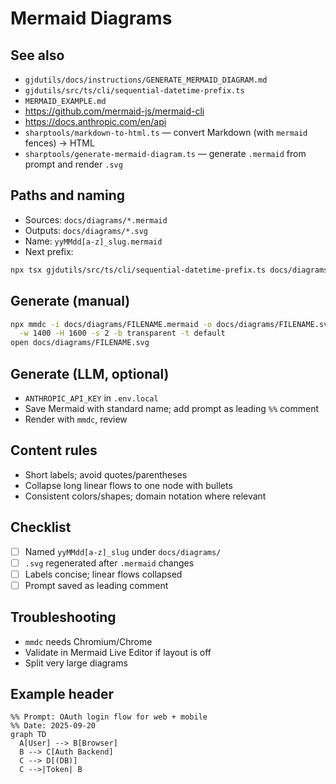 # Mermaid Diagrams

## See also

- `gjdutils/docs/instructions/GENERATE_MERMAID_DIAGRAM.md`
- `gjdutils/src/ts/cli/sequential-datetime-prefix.ts`
- `MERMAID_EXAMPLE.md`
- https://github.com/mermaid-js/mermaid-cli
- https://docs.anthropic.com/en/api
- `sharptools/markdown-to-html.ts` — convert Markdown (with `mermaid` fences) → HTML
- `sharptools/generate-mermaid-diagram.ts` — generate `.mermaid` from prompt and render `.svg`

## Paths and naming

- Sources: `docs/diagrams/*.mermaid`
- Outputs: `docs/diagrams/*.svg`
- Name: `yyMMdd[a-z]_slug.mermaid`
- Next prefix:

```bash
npx tsx gjdutils/src/ts/cli/sequential-datetime-prefix.ts docs/diagrams/
```

## Generate (manual)

```bash
npx mmdc -i docs/diagrams/FILENAME.mermaid -o docs/diagrams/FILENAME.svg \
  -w 1400 -H 1600 -s 2 -b transparent -t default
open docs/diagrams/FILENAME.svg
```

## Generate (LLM, optional)

- `ANTHROPIC_API_KEY` in `.env.local`
- Save Mermaid with standard name; add prompt as leading `%%` comment
- Render with `mmdc`, review

## Content rules

- Short labels; avoid quotes/parentheses
- Collapse long linear flows to one node with bullets
- Consistent colors/shapes; domain notation where relevant

## Checklist

- [ ] Named `yyMMdd[a-z]_slug` under `docs/diagrams/`
- [ ] `.svg` regenerated after `.mermaid` changes
- [ ] Labels concise; linear flows collapsed
- [ ] Prompt saved as leading comment

## Troubleshooting

- `mmdc` needs Chromium/Chrome
- Validate in Mermaid Live Editor if layout is off
- Split very large diagrams

## Example header

```mermaid
%% Prompt: OAuth login flow for web + mobile
%% Date: 2025-09-20
graph TD
  A[User] --> B[Browser]
  B --> C[Auth Backend]
  C --> D[(DB)]
  C -->|Token| B
```

